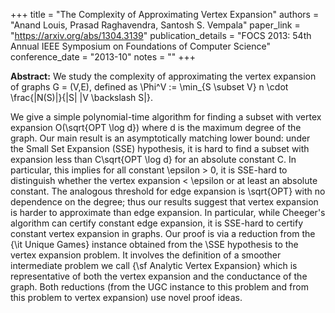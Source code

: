 +++
title = "The Complexity of Approximating Vertex Expansion"
authors = "Anand Louis, Prasad Raghavendra, Santosh S. Vempala"
paper_link = "https://arxiv.org/abs/1304.3139"
publication_details = "FOCS 2013: 54th Annual IEEE Symposium on Foundations of Computer Science"
conference_date = "2013-10"
notes = ""
+++

<b>Abstract:</b>
We study the complexity of approximating the vertex expansion of graphs G = (V,E), defined as
\Phi^V := \min_{S \subset V} n \cdot \frac{|N(S)|}{|S| |V
\backslash S|}.

We give a simple polynomial-time algorithm for finding a subset with vertex expansion O(\sqrt{OPT \log d}) where d is the maximum degree of the graph. Our main result is an asymptotically matching lower bound: under the Small Set Expansion (SSE) hypothesis, it is hard to find a subset with expansion less than C\sqrt{OPT \log d} for an absolute constant C. In particular, this implies for all constant \epsilon > 0, it is SSE-hard to distinguish whether the vertex expansion < \epsilon or at least an absolute constant. The analogous threshold for edge expansion is \sqrt{OPT} with no dependence on the degree; thus our results suggest that vertex expansion is harder to approximate than edge expansion. In particular, while Cheeger's algorithm can certify constant edge expansion, it is SSE-hard to certify constant vertex expansion in graphs. 
Our proof is via a reduction from the {\it Unique Games} instance obtained from the \SSE hypothesis to the vertex expansion problem. It involves the definition of a smoother intermediate problem we call {\sf Analytic Vertex Expansion} which is representative of both the vertex expansion and the conductance of the graph. Both reductions (from the UGC instance to this problem and from this problem to vertex expansion) use novel proof ideas.